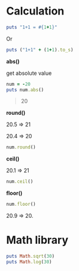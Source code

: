 # Calculation

```ruby
puts "1+1 = #{1+1}"
```

Or

```ruby
puts ("1+1" + (1+1).to_s)
```

**abs()**

get absolute value

```ruby
num = -20
puts num.abs()
```

> 20

**round()**

20.5 => 21

20.4 => 20

```ruby
num.round()
```

**ceil()**

20.1 => 21

```ruby
num.ceil()
```

**floor()**

```ruby
num.floor()
```

20.9 => 20.

# Math library

```ruby
puts Math.sqrt(30)
puts Math.log(30)
```

